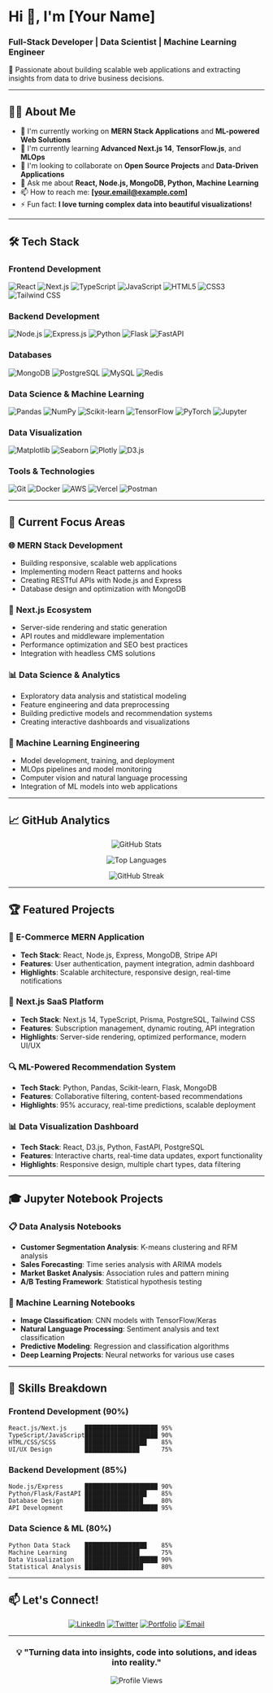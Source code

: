 # Hi 👋, I'm [Your Name]

### Full-Stack Developer | Data Scientist | Machine Learning Engineer

🚀 Passionate about building scalable web applications and extracting insights from data to drive business decisions.

---

## 🧑‍💻 About Me

- 🔭 I'm currently working on **MERN Stack Applications** and **ML-powered Web Solutions**
- 🌱 I'm currently learning **Advanced Next.js 14**, **TensorFlow.js**, and **MLOps**
- 👯 I'm looking to collaborate on **Open Source Projects** and **Data-Driven Applications**
- 💬 Ask me about **React, Node.js, MongoDB, Python, Machine Learning**
- 📫 How to reach me: **[your.email@example.com]**
- ⚡ Fun fact: **I love turning complex data into beautiful visualizations!**

---

## 🛠️ Tech Stack

### **Frontend Development**
![React](https://img.shields.io/badge/-React-61DAFB?style=flat-square&logo=react&logoColor=black)
![Next.js](https://img.shields.io/badge/-Next.js-000000?style=flat-square&logo=next.js&logoColor=white)
![TypeScript](https://img.shields.io/badge/-TypeScript-3178C6?style=flat-square&logo=typescript&logoColor=white)
![JavaScript](https://img.shields.io/badge/-JavaScript-F7DF1E?style=flat-square&logo=javascript&logoColor=black)
![HTML5](https://img.shields.io/badge/-HTML5-E34F26?style=flat-square&logo=html5&logoColor=white)
![CSS3](https://img.shields.io/badge/-CSS3-1572B6?style=flat-square&logo=css3&logoColor=white)
![Tailwind CSS](https://img.shields.io/badge/-Tailwind_CSS-38B2AC?style=flat-square&logo=tailwind-css&logoColor=white)

### **Backend Development**
![Node.js](https://img.shields.io/badge/-Node.js-339933?style=flat-square&logo=node.js&logoColor=white)
![Express.js](https://img.shields.io/badge/-Express.js-000000?style=flat-square&logo=express&logoColor=white)
![Python](https://img.shields.io/badge/-Python-3776AB?style=flat-square&logo=python&logoColor=white)
![Flask](https://img.shields.io/badge/-Flask-000000?style=flat-square&logo=flask&logoColor=white)
![FastAPI](https://img.shields.io/badge/-FastAPI-009688?style=flat-square&logo=fastapi&logoColor=white)

### **Databases**
![MongoDB](https://img.shields.io/badge/-MongoDB-47A248?style=flat-square&logo=mongodb&logoColor=white)
![PostgreSQL](https://img.shields.io/badge/-PostgreSQL-336791?style=flat-square&logo=postgresql&logoColor=white)
![MySQL](https://img.shields.io/badge/-MySQL-4479A1?style=flat-square&logo=mysql&logoColor=white)
![Redis](https://img.shields.io/badge/-Redis-DC382D?style=flat-square&logo=redis&logoColor=white)

### **Data Science & Machine Learning**
![Pandas](https://img.shields.io/badge/-Pandas-150458?style=flat-square&logo=pandas&logoColor=white)
![NumPy](https://img.shields.io/badge/-NumPy-013243?style=flat-square&logo=numpy&logoColor=white)
![Scikit-learn](https://img.shields.io/badge/-Scikit--learn-F7931E?style=flat-square&logo=scikit-learn&logoColor=white)
![TensorFlow](https://img.shields.io/badge/-TensorFlow-FF6F00?style=flat-square&logo=tensorflow&logoColor=white)
![PyTorch](https://img.shields.io/badge/-PyTorch-EE4C2C?style=flat-square&logo=pytorch&logoColor=white)
![Jupyter](https://img.shields.io/badge/-Jupyter-F37626?style=flat-square&logo=jupyter&logoColor=white)

### **Data Visualization**
![Matplotlib](https://img.shields.io/badge/-Matplotlib-11557c?style=flat-square&logo=python&logoColor=white)
![Seaborn](https://img.shields.io/badge/-Seaborn-3776AB?style=flat-square&logo=python&logoColor=white)
![Plotly](https://img.shields.io/badge/-Plotly-3F4F75?style=flat-square&logo=plotly&logoColor=white)
![D3.js](https://img.shields.io/badge/-D3.js-F9A03C?style=flat-square&logo=d3.js&logoColor=white)

### **Tools & Technologies**
![Git](https://img.shields.io/badge/-Git-F05032?style=flat-square&logo=git&logoColor=white)
![Docker](https://img.shields.io/badge/-Docker-2496ED?style=flat-square&logo=docker&logoColor=white)
![AWS](https://img.shields.io/badge/-AWS-232F3E?style=flat-square&logo=amazon-aws&logoColor=white)
![Vercel](https://img.shields.io/badge/-Vercel-000000?style=flat-square&logo=vercel&logoColor=white)
![Postman](https://img.shields.io/badge/-Postman-FF6C37?style=flat-square&logo=postman&logoColor=white)

---

## 🎯 Current Focus Areas

### 🌐 **MERN Stack Development**
- Building responsive, scalable web applications
- Implementing modern React patterns and hooks
- Creating RESTful APIs with Node.js and Express
- Database design and optimization with MongoDB

### 🚀 **Next.js Ecosystem**
- Server-side rendering and static generation
- API routes and middleware implementation
- Performance optimization and SEO best practices
- Integration with headless CMS solutions

### 📊 **Data Science & Analytics**
- Exploratory data analysis and statistical modeling
- Feature engineering and data preprocessing
- Building predictive models and recommendation systems
- Creating interactive dashboards and visualizations

### 🤖 **Machine Learning Engineering**
- Model development, training, and deployment
- MLOps pipelines and model monitoring
- Computer vision and natural language processing
- Integration of ML models into web applications

---

## 📈 GitHub Analytics

<div align="center">
  
![GitHub Stats](https://github-readme-stats.vercel.app/api?username=yourusername&show_icons=true&theme=radical&hide_border=true&count_private=true)

![Top Languages](https://github-readme-stats.vercel.app/api/top-langs/?username=yourusername&layout=compact&theme=radical&hide_border=true)

![GitHub Streak](https://github-readme-streak-stats.herokuapp.com/?user=yourusername&theme=radical&hide_border=true)

</div>

---

## 🏆 Featured Projects

### 🛒 **E-Commerce MERN Application**
- **Tech Stack**: React, Node.js, Express, MongoDB, Stripe API
- **Features**: User authentication, payment integration, admin dashboard
- **Highlights**: Scalable architecture, responsive design, real-time notifications

### 📱 **Next.js SaaS Platform**
- **Tech Stack**: Next.js 14, TypeScript, Prisma, PostgreSQL, Tailwind CSS
- **Features**: Subscription management, dynamic routing, API integration
- **Highlights**: Server-side rendering, optimized performance, modern UI/UX

### 🔍 **ML-Powered Recommendation System**
- **Tech Stack**: Python, Pandas, Scikit-learn, Flask, MongoDB
- **Features**: Collaborative filtering, content-based recommendations
- **Highlights**: 95% accuracy, real-time predictions, scalable deployment

### 📊 **Data Visualization Dashboard**
- **Tech Stack**: React, D3.js, Python, FastAPI, PostgreSQL
- **Features**: Interactive charts, real-time data updates, export functionality
- **Highlights**: Responsive design, multiple chart types, data filtering

---

## 🎓 Jupyter Notebook Projects

### 📋 **Data Analysis Notebooks**
- **Customer Segmentation Analysis**: K-means clustering and RFM analysis
- **Sales Forecasting**: Time series analysis with ARIMA models
- **Market Basket Analysis**: Association rules and pattern mining
- **A/B Testing Framework**: Statistical hypothesis testing

### 🤖 **Machine Learning Notebooks**
- **Image Classification**: CNN models with TensorFlow/Keras
- **Natural Language Processing**: Sentiment analysis and text classification
- **Predictive Modeling**: Regression and classification algorithms
- **Deep Learning Projects**: Neural networks for various use cases

---

## 🌟 Skills Breakdown

### **Frontend Development (90%)**
```
React.js/Next.js     ████████████████████ 95%
TypeScript/JavaScript████████████████████ 90%
HTML/CSS/SCSS        █████████████████    85%
UI/UX Design         ███████████████      75%
```

### **Backend Development (85%)**
```
Node.js/Express      ████████████████████ 90%
Python/Flask/FastAPI █████████████████    85%
Database Design      ████████████████     80%
API Development      ████████████████████ 95%
```

### **Data Science & ML (80%)**
```
Python Data Stack    █████████████████    85%
Machine Learning     ███████████████      75%
Data Visualization   ████████████████████ 90%
Statistical Analysis ████████████████     80%
```

---

## 📫 Let's Connect!

<div align="center">

[![LinkedIn](https://img.shields.io/badge/-LinkedIn-0077B5?style=for-the-badge&logo=linkedin&logoColor=white)](https://linkedin.com/in/yourprofile)
[![Twitter](https://img.shields.io/badge/-Twitter-1DA1F2?style=for-the-badge&logo=twitter&logoColor=white)](https://twitter.com/yourhandle)
[![Portfolio](https://img.shields.io/badge/-Portfolio-FF5722?style=for-the-badge&logo=google-chrome&logoColor=white)](https://yourportfolio.com)
[![Email](https://img.shields.io/badge/-Email-D14836?style=for-the-badge&logo=gmail&logoColor=white)](mailto:your.email@example.com)

</div>

---

<div align="center">
  
### 💡 "Turning data into insights, code into solutions, and ideas into reality."

![Profile Views](https://komarev.com/ghpvc/?username=yourusername&color=brightgreen&style=flat-square)

</div>
